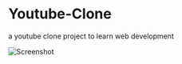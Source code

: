 # Youtube-Clone
a youtube clone project to learn web development


![Screenshot](https://github.com/ardaaltun/Youtube-Clone/blob/main/ss.jpg?raw=true)
